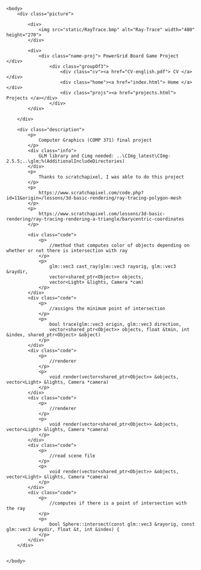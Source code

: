 
<html>
    <head>
        <title> PowerGrid Project </title>
        <link rel="stylesheet" href="styles.css">
    </head>

    <body>
        <div class="picture">
        
            <div> 
                <img src="static/RayTrace.bmp" alt="Ray-Trace" width="480" height="270">
            </div>

            <div>
                <div class="name-proj"> PowerGrid Board Game Project </div>
                    <div class="groupOf3">
                        <div class="cv"><a href="CV-english.pdf"> CV </a></div>
                        <div class="home"><a href="index.html"> Home </a></div>
                        <div class="projs"><a href="projects.html"> Projects </a></div>
                    </div>
            </div>

        </div>

        <div class="description">
            <p>
                Computer Graphics (COMP 371) final project
            </p>
            <div class="info">
                GLM library and Cimg needed: ..\CImg_latest\CImg-2.5.5;..\glm;%(AdditionalIncludeDirectories)
            </div>
            <p>
                Thanks to scratchapixel, I was able to do this project
            </p>
            <p>
                https://www.scratchapixel.com/code.php?id=11&origin=/lessons/3d-basic-rendering/ray-tracing-polygon-mesh
            </p>
            <p>
                https://www.scratchapixel.com/lessons/3d-basic-rendering/ray-tracing-rendering-a-triangle/barycentric-coordinates
            </p>

            <div class="code">
                <p>
                    //method that computes color of objects depending on whether or not there is intersection with ray
                </p>
                <p>
                    glm::vec3 cast_ray(glm::vec3 rayorig, glm::vec3 &raydir, 
	                vector<shared_ptr<Object>> objects,
	                vector<Light> &lights, Camera *cam)
                </p>
            </div>
            <div class="code">
                <p>
                    //assigns the minimum point of intersection
                </p>
                <p>
                    bool trace(glm::vec3 origin, glm::vec3 direction, 
	                vector<shared_ptr<Object>> objects, float &tmin, int &index, shared_ptr<Object> &object)
                </p>
            </div>
            <div class="code">
                <p>
                    //renderer
                </p>
                <p>
                    void render(vector<shared_ptr<Object>> &objects, vector<Light> &lights, Camera *camera)
                </p>
            </div>
            <div class="code">
                <p>
                    //renderer
                </p>
                <p>
                    void render(vector<shared_ptr<Object>> &objects, vector<Light> &lights, Camera *camera)
                </p>
            </div>
            <div class="code">
                <p>
                    //read scene file
                </p>
                <p>
                    void render(vector<shared_ptr<Object>> &objects, vector<Light> &lights, Camera *camera)
                </p>
            </div>
            <div class="code">
                <p>
                    //computes if there is a point of intersection with the ray
                </p>
                <p>
                    bool Sphere::intersect(const glm::vec3 &rayorig, const glm::vec3 &raydir, float &t, int &index) {
                </p>
            </div>
        </div>


    </body>

</html>
